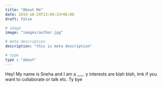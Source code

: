 ```yaml
---
title: "About Me"
date: 2019-10-29T13:49:23+06:00
draft: false

# image
image: "images/author.jpg"

# meta description
description: "this is meta description"

# type
type : "about"
---
```


Hey! My name is Sneha and I am a ___. y interests are blah blah, lmk if you want to collaborate or talk etc. Ty bye